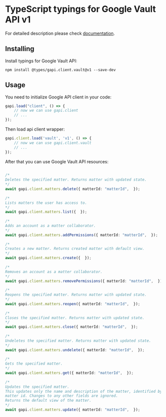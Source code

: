 # TypeScript typings for Google Vault API v1

For detailed description please check [documentation](https://apps.google.com/products/vault/).

## Installing

Install typings for Google Vault API:
```
npm install @types/gapi.client.vault@v1 --save-dev
```

## Usage

You need to initialize Google API client in your code:
```typescript
gapi.load("client", () => { 
    // now we can use gapi.client
    // ... 
});
```

Then load api client wrapper:
```typescript
gapi.client.load('vault', 'v1', () => {
    // now we can use gapi.client.vault
    // ... 
});
```



After that you can use Google Vault API resources:

```typescript 
    
/* 
Deletes the specified matter. Returns matter with updated state.  
*/
await gapi.client.matters.delete({ matterId: "matterId",  }); 
    
/* 
Lists matters the user has access to.  
*/
await gapi.client.matters.list({  }); 
    
/* 
Adds an account as a matter collaborator.  
*/
await gapi.client.matters.addPermissions({ matterId: "matterId",  }); 
    
/* 
Creates a new matter. Returns created matter with default view.  
*/
await gapi.client.matters.create({  }); 
    
/* 
Removes an account as a matter collaborator.  
*/
await gapi.client.matters.removePermissions({ matterId: "matterId",  }); 
    
/* 
Reopens the specified matter. Returns matter with updated state.  
*/
await gapi.client.matters.reopen({ matterId: "matterId",  }); 
    
/* 
Closes the specified matter. Returns matter with updated state.  
*/
await gapi.client.matters.close({ matterId: "matterId",  }); 
    
/* 
Undeletes the specified matter. Returns matter with updated state.  
*/
await gapi.client.matters.undelete({ matterId: "matterId",  }); 
    
/* 
Gets the specified matter.  
*/
await gapi.client.matters.get({ matterId: "matterId",  }); 
    
/* 
Updates the specified matter.
This updates only the name and description of the matter, identified by
matter id. Changes to any other fields are ignored.
Returns the default view of the matter.  
*/
await gapi.client.matters.update({ matterId: "matterId",  });
```